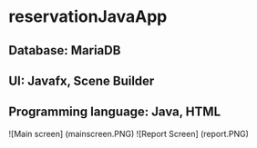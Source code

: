 # reservationJavaApp

## Database: MariaDB

## UI: Javafx, Scene Builder

## Programming language: Java, HTML

![Main screen] (mainscreen.PNG)
![Report Screen] (report.PNG)
